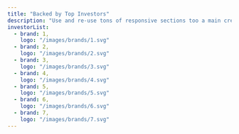 ```yaml
---
title: "Backed by Top Investors"
description: "Use and re-use tons of responsive sections too a main create the perfect layout. Sections are firmly of organized into the perfect start."
investorList:
  - brand: 1,
    logo: "/images/brands/1.svg"
  - brand: 2,
    logo: "/images/brands/2.svg"
  - brand: 3,
    logo: "/images/brands/3.svg"
  - brand: 4,
    logo: "/images/brands/4.svg"
  - brand: 5,
    logo: "/images/brands/5.svg"
  - brand: 6,
    logo: "/images/brands/6.svg"
  - brand: 7,
    logo: "/images/brands/7.svg"
---
```

